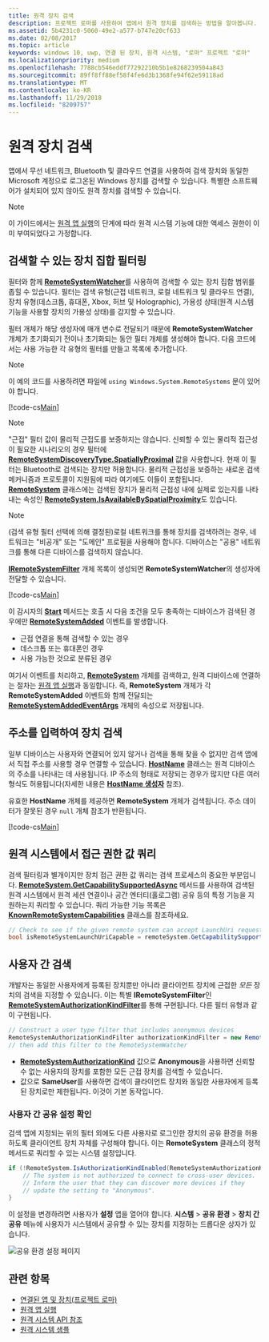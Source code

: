 ```yaml
---
title: 원격 장치 검색
description: 프로젝트 로마를 사용하여 앱에서 원격 장치를 검색하는 방법을 알아봅니다.
ms.assetid: 5b4231c0-5060-49e2-a577-b747e20cf633
ms.date: 02/08/2017
ms.topic: article
keywords: windows 10, uwp, 연결 된 장치, 원격 시스템, "로마" 프로젝트 "로마"
ms.localizationpriority: medium
ms.openlocfilehash: 7788cb546eddf77292210b5b1e8268239504a843
ms.sourcegitcommit: 89ff8ff88ef58f4fe6d3b1368fe94f62e59118ad
ms.translationtype: MT
ms.contentlocale: ko-KR
ms.lasthandoff: 11/29/2018
ms.locfileid: "8209757"
---
```

# <a name="discover-remote-devices"></a>원격 장치 검색
앱에서 무선 네트워크, Bluetooth 및 클라우드 연결을 사용하여 검색 장치와 동일한 Microsoft 계정으로 로그온된 Windows 장치를 검색할 수 있습니다. 특별한 소프트웨어가 설치되어 있지 않아도 원격 장치를 검색할 수 있습니다.

> [!NOTE]
> 이 가이드에서는 [원격 앱 실행](launch-a-remote-app.md)의 단계에 따라 원격 시스템 기능에 대한 액세스 권한이 이미 부여되었다고 가정합니다.

## <a name="filter-the-set-of-discoverable-devices"></a>검색할 수 있는 장치 집합 필터링
필터와 함께 [**RemoteSystemWatcher**](https://msdn.microsoft.com/library/windows/apps/Windows.System.RemoteSystems.RemoteSystemWatcher)를 사용하여 검색할 수 있는 장치 집합 범위를 좁힐 수 있습니다. 필터는 검색 유형(근접 네트워크, 로컬 네트워크 및 클라우드 연결), 장치 유형(데스크톱, 휴대폰, Xbox, 허브 및 Holographic), 가용성 상태(원격 시스템 기능을 사용할 장치의 가용성 상태)를 감지할 수 있습니다.

필터 개체가 해당 생성자에 매개 변수로 전달되기 때문에 **RemoteSystemWatcher** 개체가 초기화되기 전이나 초기화되는 동안 필터 개체를 생성해야 합니다. 다음 코드에서는 사용 가능한 각 유형의 필터를 만들고 목록에 추가합니다.

> [!NOTE]
> 이 예의 코드를 사용하려면 파일에 `using Windows.System.RemoteSystems` 문이 있어야 합니다.

[!code-cs[Main](./code/DiscoverDevices/MainPage.xaml.cs#SnippetMakeFilterList)]

> [!NOTE]
> "근접" 필터 값이 물리적 근접도를 보증하지는 않습니다. 신뢰할 수 있는 물리적 접근성이 필요한 시나리오의 경우 필터에 [**RemoteSystemDiscoveryType.SpatiallyProximal**](https://docs.microsoft.com/uwp/api/windows.system.remotesystems.remotesystemdiscoverytype) 값을 사용합니다. 현재 이 필터는 Bluetooth로 검색되는 장치만 허용합니다. 물리적 근접성을 보증하는 새로운 검색 메커니즘과 프로토콜이 지원됨에 따라 여기에도 이들이 포함됩니다.  
[**RemoteSystem**](https://msdn.microsoft.com/library/windows/apps/Windows.System.RemoteSystems.RemoteSystem) 클래스에는 검색된 장치가 물리적 근접성 내에 실제로 있는지를 나타내는 속성인 [**RemoteSystem.IsAvailableBySpatialProximity**](https://docs.microsoft.com/uwp/api/Windows.System.RemoteSystems.RemoteSystem.IsAvailableByProximity)도 있습니다.

> [!NOTE]
> (검색 유형 필터 선택에 의해 결정된)로컬 네트워크를 통해 장치를 검색하려는 경우, 네트워크는 "비공개" 또는 "도메인" 프로필을 사용해야 합니다. 디바이스는 "공용" 네트워크를 통해 다른 디바이스를 검색하지 않습니다.

[**IRemoteSystemFilter**](https://msdn.microsoft.com/library/windows/apps/Windows.System.RemoteSystems.IRemoteSystemFilter) 개체 목록이 생성되면 **RemoteSystemWatcher**의 생성자에 전달할 수 있습니다.

[!code-cs[Main](./code/DiscoverDevices/MainPage.xaml.cs#SnippetCreateWatcher)]

이 감시자의 [**Start**](https://msdn.microsoft.com/library/windows/apps/Windows.System.RemoteSystems.RemoteSystemWatcher.Start) 메서드는 호출 시 다음 조건을 모두 충족하는 디바이스가 검색된 경우에만 [**RemoteSystemAdded**](https://msdn.microsoft.com/library/windows/apps/Windows.System.RemoteSystems.RemoteSystemWatcher.RemoteSystemAdded) 이벤트를 발생합니다.
* 근접 연결을 통해 검색할 수 있는 경우
* 데스크톱 또는 휴대폰인 경우
* 사용 가능한 것으로 분류된 경우

여기서 이벤트를 처리하고, [**RemoteSystem**](https://msdn.microsoft.com/library/windows/apps/Windows.System.RemoteSystems.RemoteSystem) 개체를 검색하고, 원격 디바이스에 연결하는 절차는 [원격 앱 실행](launch-a-remote-app.md)과 동일합니다. 즉, **RemoteSystem** 개체가 각 **RemoteSystemAdded** 이벤트와 함께 전달되는 [**RemoteSystemAddedEventArgs**](https://msdn.microsoft.com/library/windows/apps/Windows.System.RemoteSystems.RemoteSystemAddedEventArgs) 개체의 속성으로 저장됩니다.

## <a name="discover-devices-by-address-input"></a>주소를 입력하여 장치 검색
일부 디바이스는 사용자와 연결되어 있지 않거나 검색을 통해 찾을 수 없지만 검색 앱에서 직접 주소를 사용할 경우 연결할 수 있습니다. [**HostName**](https://msdn.microsoft.com/library/windows/apps/windows.networking.hostname.aspx) 클래스는 원격 디바이스의 주소를 나타내는 데 사용됩니다. IP 주소의 형태로 저장되는 경우가 많지만 다른 여러 형식도 허용됩니다(자세한 내용은 [**HostName 생성자**](https://msdn.microsoft.com/library/windows/apps/br207118.aspx) 참조).

유효한 **HostName** 개체를 제공하면 **RemoteSystem** 개체가 검색됩니다. 주소 데이터가 잘못된 경우 `null` 개체 참조가 반환됩니다.

[!code-cs[Main](./code/DiscoverDevices/MainPage.xaml.cs#SnippetFindByHostName)]

## <a name="querying-a-capability-on-a-remote-system"></a>원격 시스템에서 접근 권한 값 쿼리

검색 필터링과 별개이지만 장치 접근 권한 값 쿼리는 검색 프로세스의 중요한 부분입니다. [**RemoteSystem.GetCapabilitySupportedAsync**](https://docs.microsoft.com/uwp/api/windows.system.remotesystems.remotesystem.GetCapabilitySupportedAsync) 메서드를 사용하여 검색된 원격 시스템에서 원격 세션 연결이나 공간 엔터티(홀로그램) 공유 등의 특정 기능을 지원하는지 쿼리할 수 있습니다. 쿼리 가능한 기능 목록은 [**KnownRemoteSystemCapabilities**](https://docs.microsoft.com/uwp/api/windows.system.remotesystems.knownremotesystemcapabilities) 클래스를 참조하세요.

```csharp
// Check to see if the given remote system can accept LaunchUri requests
bool isRemoteSystemLaunchUriCapable = remoteSystem.GetCapabilitySupportedAsync(KnownRemoteSystemCapabilities.LaunchUri);
```

## <a name="cross-user-discovery"></a>사용자 간 검색

개발자는 동일한 사용자에게 등록된 장치뿐만 아니라 클라이언트 장치에 근접한 _모든_ 장치의 검색을 지정할 수 있습니다. 이는 특별 **IRemoteSystemFilter**인 [**RemoteSystemAuthorizationKindFilter**](https://docs.microsoft.com/uwp/api/windows.system.remotesystems.remotesystemauthorizationkindfilter)를 통해 구현됩니다. 다른 필터 유형과 같이 구현됩니다.

```csharp
// Construct a user type filter that includes anonymous devices
RemoteSystemAuthorizationKindFilter authorizationKindFilter = new RemoteSystemAuthorizationKindFilter(RemoteSystemAuthorizationKind.Anonymous);
// then add this filter to the RemoteSystemWatcher
```

* [**RemoteSystemAuthorizationKind**](https://docs.microsoft.com/uwp/api/windows.system.remotesystems.remotesystemauthorizationkind) 값으로 **Anonymous**을 사용하면 신뢰할 수 없는 사용자의 장치를 포함한 모든 근접 장치를 검색할 수 있습니다.
* 값으로 **SameUser**를 사용하면 검색이 클라이언트 장치와 동일한 사용자에게 등록된 장치로만 제한됩니다. 이것이 기본 동작입니다.

### <a name="checking-the-cross-user-sharing-settings"></a>사용자 간 공유 설정 확인

검색 앱에 지정되는 위의 필터 외에도 다른 사용자로 로그인한 장치의 공유 환경을 허용하도록 클라이언트 장치 자체를 구성해야 합니다. 이는 **RemoteSystem** 클래스의 정적 메서드로 쿼리할 수 있는 시스템 설정입니다.

```csharp
if (!RemoteSystem.IsAuthorizationKindEnabled(RemoteSystemAuthorizationKind.Anonymous)) {
    // The system is not authorized to connect to cross-user devices. 
    // Inform the user that they can discover more devices if they
    // update the setting to "Anonymous".
}
```

이 설정을 변경하려면 사용자가 **설정** 앱을 열어야 합니다. **시스템** > **공유 환경** > **장치 간 공유** 메뉴에 사용자가 시스템에서 공유할 수 있는 장치를 지정하는 드롭다운 상자가 있습니다.

![공유 환경 설정 페이지](images/shared-experiences-settings.png)

## <a name="related-topics"></a>관련 항목
* [연결된 앱 및 장치(프로젝트 로마)](connected-apps-and-devices.md)
* [원격 앱 실행](launch-a-remote-app.md)
* [원격 시스템 API 참조](https://msdn.microsoft.com/library/windows/apps/Windows.System.RemoteSystems)
* [원격 시스템 샘플](https://github.com/Microsoft/Windows-universal-samples/tree/dev/Samples/RemoteSystems)
